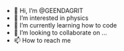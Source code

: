 - 👋 Hi, I’m @GEENDAGRIT
- 👀 I’m interested in physics
- 🌱 I’m currently learning how to code 
- 💞️ I’m looking to collaborate on ...
- 📫 How to reach me 

<!---
GEENDAGRIT/GEENDAGRIT is a ✨ special ✨ repository because its `README.md` (this file) appears on your GitHub profile.
You can click the Preview link to take a look at your changes.
--->
